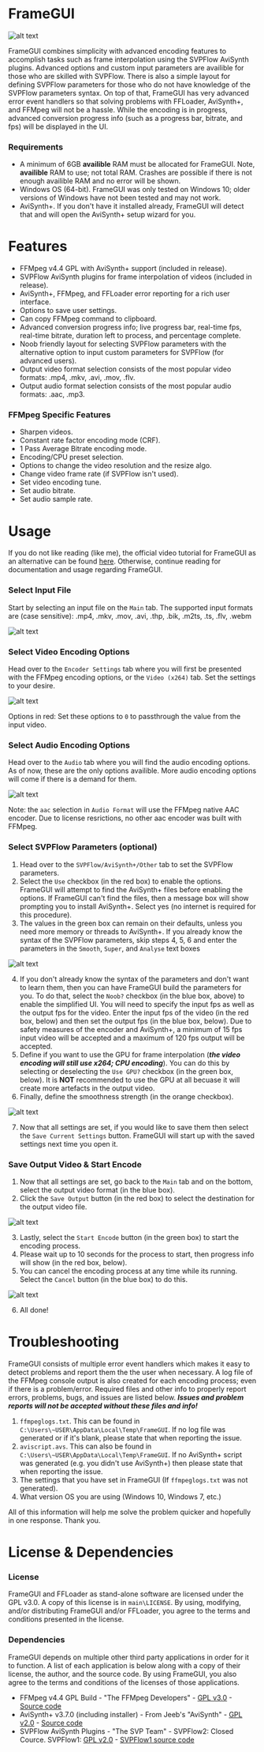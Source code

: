 # FrameGUI
![alt text][fgui]

[fgui]: https://github.com/DaGooseYT/FrameGUI/blob/main/photos/frameGUI.PNG "FrameGUI"

FrameGUI combines simplicity with advanced encoding features to accomplish tasks such as frame interpolation using the SVPFlow AviSynth plugins. Advanced options and custom input parameters are availible for those who are skilled with SVPFlow. There is also a simple layout for defining SVPFlow parameters for those who do not have knowledge of the SVPFlow parameters syntax. On top of that, FrameGUI has very advanced error event handlers so that solving problems with FFLoader, AviSynth+, and FFMpeg will not be a hassle. While the encoding is in progress, advanced conversion progress info (such as a progress bar, bitrate, and fps) will be displayed in the UI.

### Requirements
- A minimum of 6GB **availible** RAM must be allocated for FrameGUI. Note, **availible** RAM to use; not total RAM. Crashes are possible if there is not enough availible RAM and no error will be shown.
- Windows OS (64-bit). FrameGUI was only tested on Windows 10; older versions of Windows have not been tested and may not work.
- AviSynth+. If you don't have it installed already, FrameGUI will detect that and will open the AviSynth+ setup wizard for you.

# Features
- FFMpeg v4.4 GPL with AviSynth+ support (included in release).
- SVPFlow AviSynth plugins for frame interpolation of videos (included in release).
- AviSynth+, FFMpeg, and FFLoader error reporting for a rich user interface.
- Options to save user settings.
- Can copy FFMpeg command to clipboard.
- Advanced conversion progress info; live progress bar, real-time fps, real-time bitrate, duration left to process, and percentage complete.
- Noob friendly layout for selecting SVPFlow parameters with the alternative option to input custom parameters for SVPFlow (for advanced users).
- Output video format selection consists of the most popular video formats: .mp4, .mkv, .avi, .mov, .flv.
- Output audio format selection consists of the most popular audio formats: .aac, .mp3.

### FFMpeg Specific Features
- Sharpen videos.
- Constant rate factor encoding mode (CRF).
- 1 Pass Average Bitrate encoding mode.
- Encoding/CPU preset selection.
- Options to change the video resolution and the resize algo.
- Change video frame rate (if SVPFlow isn't used).
- Set video encoding tune.
- Set audio bitrate.
- Set audio sample rate.

# Usage
If you do not like reading (like me), the official video tutorial for FrameGUI as an alternative can be found [here](). Otherwise, continue reading for documentation and usage regarding FrameGUI.

### Select Input File
Start by selecting an input file on the `Main` tab. The supported input formats are (case sensitive): .mp4, .mkv, .mov, .avi, .thp, .bik, .m2ts, .ts, .flv, .webm

![alt text][input]

[input]: https://github.com/DaGooseYT/FrameGUI/blob/main/photos/input.PNG "Select Input File"

### Select Video Encoding Options
Head over to the `Encoder Settings` tab where you will first be presented with the FFMpeg encoding options, or the `Video (x264)` tab. Set the settings to your desire.


![alt text][x264]

[x264]: https://github.com/DaGooseYT/FrameGUI/blob/main/photos/x264.PNG "Select Video Encoding Options"


Options in red: Set these options to `0` to passthrough the value from the input video.

### Select Audio Encoding Options
Head over to the `Audio` tab where you will find the audio encoding options. As of now, these are the only options availible. More audio encoding options will come if there is a demand for them. 

![alt text][audio]

[audio]: https://github.com/DaGooseYT/FrameGUI/blob/main/photos/audio.PNG "Select Audio Encoding Options"

Note: the `aac` selection in `Audio Format` will use the FFMpeg native AAC encoder. Due to license resrictions, no other aac encoder was built with FFMpeg.

### Select SVPFlow Parameters (optional)
1. Head over to the `SVPFlow/AviSynth+/Other` tab to set the SVPFlow parameters. 
2. Select the `Use` checkbox (in the red box) to enable the options. FrameGUI will attempt to find the AviSynth+ files before enabling the options. If FrameGUI can't find the files, then a message box will show prompting you to install AviSynth+. Select yes (no internet is required for this procedure). 
3. The values in the green box can remain on their defaults, unless you need more memory or threads to AviSynth+. If you already know the syntax of the SVPFlow parameters, skip steps 4, 5, 6 and enter the parameters in the `Smooth`, `Super`, and `Analyse` text boxes

![alt text][svp]

[svp]: https://github.com/DaGooseYT/FrameGUI/blob/main/photos/svpflow.PNG "Select SVPFlow Parameters (optional)"

4. If you don't already know the syntax of the parameters and don't want to learn them, then you can have FrameGUI build the parameters for you. To do that, select the `Noob?` checkbox (in the blue box, above) to enable the simplified UI. You will need to specify the input fps as well as the output fps for the video. Enter the input fps of the video (in the red box, below) and then set the output fps (in the blue box, below). Due to safety measures of the encoder and AviSynth+, a minimum of 15 fps input video will be accepted and a maximum of 120 fps output will be accepted. 
5. Define if you want to use the GPU for frame interpolation (**_the video encoding will still use x264; CPU encoding_**). You can do this by selecting or deselecting the `Use GPU?` checkbox (in the green box, below). It is **NOT** recommended to use the GPU at all becuase it will create more artefacts in the output video. 
6. Finally, define the smoothness strength (in the orange checkbox).

![alt text][noob]

[noob]: https://github.com/DaGooseYT/FrameGUI/blob/main/photos/noob.PNG "Noob Parameters (optional)"

7. Now that all settings are set, if you would like to save them then select the `Save Current Settings` button. FrameGUI will start up with the saved settings next time you open it.

### Save Output Video & Start Encode
1. Now that all settings are set, go back to the `Main` tab and on the bottom, select the output video format (in the blue box). 
2. Click the `Save Output` button (in the red box) to select the destination for the output video file.

![alt text][saveout]

[saveout]: https://github.com/DaGooseYT/FrameGUI/blob/main/photos/save.PNG "Save Output Video"

3. Lastly, select the `Start Encode` button (in the green box) to start the encoding process.
4. Please wait up to 10 seconds for the process to start, then progress info will show (in the red box, below).
5. You can cancel the encoding process at any time while its running. Select the `Cancel` button (in the blue box) to do this.

![alt text][progress]

[progress]: https://github.com/DaGooseYT/FrameGUI/blob/main/photos/progress.PNG "Progress Info"

6. All done!

# Troubleshooting 
FrameGUI consists of multiple error event handlers which makes it easy to detect problems and report them the the user when necessary. A log file of the FFMpeg console output is also created for each encoding process; even if there is a problem/error. Required files and other info to properly report errors, problems, bugs, and issues are listed below. **_Issues and problem reports will not be accepted without these files and info!_**
1. `ffmpeglogs.txt`. This can be found in `C:\Users\~USER\AppData\Local\Temp\FrameGUI`. If no log file was generated or if it's blank, please state that when reporting the issue.
2. `aviscript.avs`. This can also be found in `C:\Users\~USER\AppData\Local\Temp\FrameGUI`. If no AviSynth+ script was generated (e.g. you didn't use AviSynth+) then please state that when reporting the issue.
3. The settings that you have set in FrameGUI (If `ffmpeglogs.txt` was not generated).
4. What version OS you are using (Windows 10, Windows 7, etc.)

All of this information will help me solve the problem quicker and hopefully in one response. Thank you.

# License & Dependencies

### License
FrameGUI and FFLoader as stand-alone software are licensed under the GPL v3.0. A copy of this license is in `main\LICENSE`. By using, modifying, and/or distributing FrameGUI and/or FFLoader, you agree to the terms and conditions presented in the license.

### Dependencies
FrameGUI depends on multiple other third party applications in order for it to function. A list of each application is below along with a copy of their license, the author, and the source code. By using FrameGUI, you also agree to the terms and conditions of the licenses of those applications.

- FFMpeg v4.4 GPL Build - "The FFMpeg Developers" - [GPL v3.0](https://www.gnu.org/licenses/gpl-3.0.en.html) - [Source code](https://github.com/FFmpeg/FFmpeg)
- AviSynth+ v3.7.0 (including installer) - From Jeeb's "AviSynth" - [GPL v2.0](https://www.gnu.org/licenses/old-licenses/gpl-2.0.en.html) - [Source code](https://github.com/AviSynth/AviSynthPlus)
- SVPFlow AviSynth Plugins - "The SVP Team" - SVPFlow2: Closed Cource. SVPFlow1: [GPL v2.0](https://www.gnu.org/licenses/old-licenses/gpl-2.0.en.html) - [SVPFlow1 source code](http://www.svp-team.com/files/gpl/svpflow1-src.zip)

